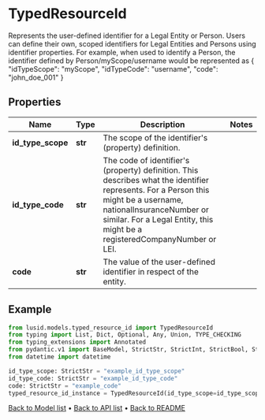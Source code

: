 # TypedResourceId

Represents the user-defined identifier for a Legal Entity or Person.  Users can define their own, scoped identifiers for Legal Entities and Persons using identifier properties.  For example,  when used to identify a Person, the identifier defined by Person/myScope/username would be represented as   {     \"idTypeScope\": \"myScope\",     \"idTypeCode\": \"username\",     \"code\": \"john_doe_001\"   }
## Properties
Name | Type | Description | Notes
------------ | ------------- | ------------- | -------------
**id_type_scope** | **str** | The scope of the identifier&#39;s (property) definition. | 
**id_type_code** | **str** | The code of identifier&#39;s (property) definition. This describes what the identifier represents.  For a Person this might be a username, nationalInsuranceNumber or similar.  For a Legal Entity, this might be a registeredCompanyNumber or LEI. | 
**code** | **str** | The value of the user-defined identifier in respect of the entity. | 
## Example

```python
from lusid.models.typed_resource_id import TypedResourceId
from typing import List, Dict, Optional, Any, Union, TYPE_CHECKING
from typing_extensions import Annotated
from pydantic.v1 import BaseModel, StrictStr, StrictInt, StrictBool, StrictFloat, StrictBytes, Field, validator, ValidationError, conlist, constr
from datetime import datetime

id_type_scope: StrictStr = "example_id_type_scope"
id_type_code: StrictStr = "example_id_type_code"
code: StrictStr = "example_code"
typed_resource_id_instance = TypedResourceId(id_type_scope=id_type_scope, id_type_code=id_type_code, code=code)

```

[Back to Model list](../README.md#documentation-for-models) &#8226; [Back to API list](../README.md#documentation-for-api-endpoints) &#8226; [Back to README](../README.md)

